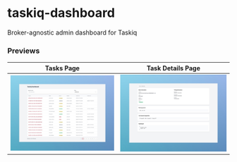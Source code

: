 # taskiq-dashboard

Broker-agnostic admin dashboard for Taskiq

### Previews
Tasks Page | Task Details Page
:-------------------------:|:-------------------------:
![Alt text](./docs/images/dashboard.jpeg) | ![Alt text](./docs/images/task.jpeg)
